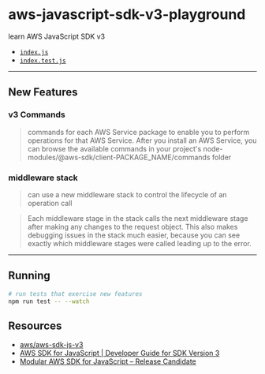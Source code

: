 # aws-javascript-sdk-v3-playground

learn AWS JavaScript SDK v3

* [`index.js`](index.js)
* [`index.test.js`](index.test.js)

---

## New Features

### v3 Commands

>  commands for each AWS Service package to enable you to perform operations for that AWS Service. After you install an AWS Service, you can browse the available commands in your project's node-modules/@aws-sdk/client-PACKAGE_NAME/commands folder

### middleware stack

> can use a new middleware stack to control the lifecycle of an operation call

> Each middleware stage in the stack calls the next middleware stage after making any changes to the request object. This also makes debugging issues in the stack much easier, because you can see exactly which middleware stages were called leading up to the error.

---

## Running

```sh
# run tests that exercise new features
npm run test -- --watch
```

## Resources

* [aws/aws-sdk-js-v3](https://github.com/aws/aws-sdk-js-v3)
* [AWS SDK for JavaScript | Developer Guide for SDK Version 3](https://docs.aws.amazon.com/sdk-for-javascript/v3/developer-guide/welcome.html)
* [Modular AWS SDK for JavaScript – Release Candidate](https://aws.amazon.com/blogs/developer/modular-aws-sdk-for-javascript-release-candidate/)